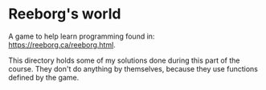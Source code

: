 # Reeborg's world

A game to help learn programming found in: https://reeborg.ca/reeborg.html.

This directory holds some of my solutions done during this part of the course. They don't do anything by themselves, because they use functions defined by the game.